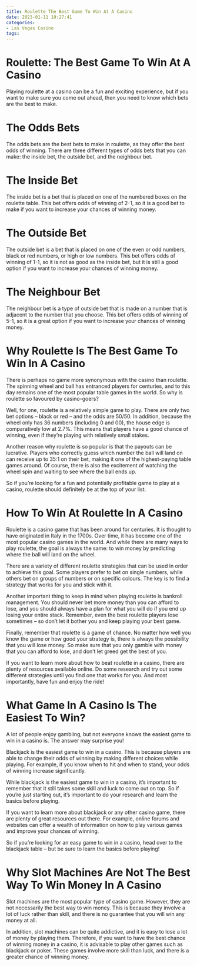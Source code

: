 ```yaml
---
title: Roulette The Best Game To Win At A Casino
date: 2023-01-11 19:27:41
categories:
- Las Vegas Casino
tags:
---
```



#  Roulette: The Best Game To Win At A Casino

Playing roulette at a casino can be a fun and exciting experience, but if you want to make sure you come out ahead, then you need to know which bets are the best to make.

# The Odds Bets

The odds bets are the best bets to make in roulette, as they offer the best odds of winning. There are three different types of odds bets that you can make: the inside bet, the outside bet, and the neighbour bet.

# The Inside Bet

The inside bet is a bet that is placed on one of the numbered boxes on the roulette table. This bet offers odds of winning of 2-1, so it is a good bet to make if you want to increase your chances of winning money.

# The Outside Bet

The outside bet is a bet that is placed on one of the even or odd numbers, black or red numbers, or high or low numbers. This bet offers odds of winning of 1-1, so it is not as good as the inside bet, but it is still a good option if you want to increase your chances of winning money.

# The Neighbour Bet

The neighbour bet is a type of outside bet that is made on a number that is adjacent to the number that you choose. This bet offers odds of winning of 5-1, so it is a great option if you want to increase your chances of winning money.

#  Why Roulette Is The Best Game To Win In A Casino

There is perhaps no game more synonymous with the casino than roulette. The spinning wheel and ball has entranced players for centuries, and to this day remains one of the most popular table games in the world. So why is roulette so favoured by casino-goers?

Well, for one, roulette is a relatively simple game to play. There are only two bet options – black or red – and the odds are 50/50. In addition, because the wheel only has 36 numbers (including 0 and 00), the house edge is comparatively low at 2.7%. This means that players have a good chance of winning, even if they’re playing with relatively small stakes.

Another reason why roulette is so popular is that the payouts can be lucrative. Players who correctly guess which number the ball will land on can receive up to 35:1 on their bet, making it one of the highest-paying table games around. Of course, there is also the excitement of watching the wheel spin and waiting to see where the ball ends up.

So if you’re looking for a fun and potentially profitable game to play at a casino, roulette should definitely be at the top of your list.

#  How To Win At Roulette In A Casino

Roulette is a casino game that has been around for centuries. It is thought to have originated in Italy in the 1700s. Over time, it has become one of the most popular casino games in the world. And while there are many ways to play roulette, the goal is always the same: to win money by predicting where the ball will land on the wheel.

There are a variety of different roulette strategies that can be used in order to achieve this goal. Some players prefer to bet on single numbers, while others bet on groups of numbers or on specific colours. The key is to find a strategy that works for you and stick with it.

Another important thing to keep in mind when playing roulette is bankroll management. You should never bet more money than you can afford to lose, and you should always have a plan for what you will do if you end up losing your entire stack. Remember, even the best roulette players lose sometimes – so don’t let it bother you and keep playing your best game.

Finally, remember that roulette is a game of chance. No matter how well you know the game or how good your strategy is, there is always the possibility that you will lose money. So make sure that you only gamble with money that you can afford to lose, and don’t let greed get the best of you.

If you want to learn more about how to beat roulette in a casino, there are plenty of resources available online. Do some research and try out some different strategies until you find one that works for you. And most importantly, have fun and enjoy the ride!

#  What Game In A Casino Is The Easiest To Win?

A lot of people enjoy gambling, but not everyone knows the easiest game to win in a casino is. The answer may surprise you!

Blackjack is the easiest game to win in a casino. This is because players are able to change their odds of winning by making different choices while playing. For example, if you know when to hit and when to stand, your odds of winning increase significantly.

While blackjack is the easiest game to win in a casino, it’s important to remember that it still takes some skill and luck to come out on top. So if you’re just starting out, it’s important to do your research and learn the basics before playing.

If you want to learn more about blackjack or any other casino game, there are plenty of great resources out there. For example, online forums and websites can offer a wealth of information on how to play various games and improve your chances of winning.

So if you’re looking for an easy game to win in a casino, head over to the blackjack table – but be sure to learn the basics before playing!

#  Why Slot Machines Are Not The Best Way To Win Money In A Casino

Slot machines are the most popular type of casino game. However, they are not necessarily the best way to win money. This is because they involve a lot of luck rather than skill, and there is no guarantee that you will win any money at all.

In addition, slot machines can be quite addictive, and it is easy to lose a lot of money by playing them. Therefore, if you want to have the best chance of winning money in a casino, it is advisable to play other games such as blackjack or poker. These games involve more skill than luck, and there is a greater chance of winning money.
